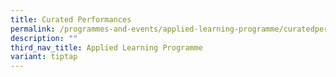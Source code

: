 ```yaml
---
title: Curated Performances
permalink: /programmes-and-events/applied-learning-programme/curatedperformances/
description: ""
third_nav_title: Applied Learning Programme
variant: tiptap
---
```

<p></p>
<p></p>